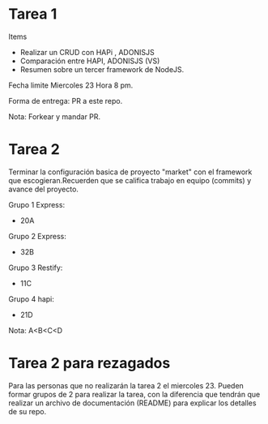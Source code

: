 # Tarea 1

Items

- Realizar un CRUD con HAPi , ADONISJS
- Comparación entre HAPI, ADONISJS (VS)
- Resumen sobre un tercer framework de NodeJS.

Fecha limite Miercoles 23 Hora 8 pm.

Forma de entrega: PR a este repo.

Nota: Forkear y mandar PR.

# Tarea 2

Terminar la configuración basica de proyecto "market" con el framework que escogieran.Recuerden que se califica trabajo en equipo (commits) y avance del proyecto.

Grupo 1 Express:
- 20A

Grupo 2 Express:
- 32B

Grupo 3 Restify:
- 11C

Grupo 4 hapi:
- 21D

Nota:
A<B<C<D

# Tarea 2 para rezagados

Para las personas que no realizarán la tarea 2 el miercoles 23. Pueden formar grupos de 2 para realizar la tarea, con la diferencia que tendrán que realizar un archivo de documentación (README) para explicar los detalles de su repo.

